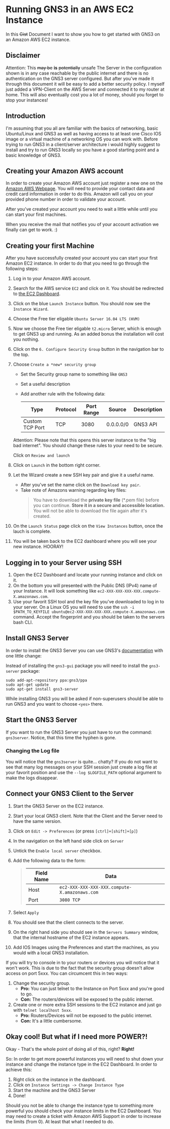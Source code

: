 # Running GNS3 in an AWS EC2 Instance

In this ~~Gist~~ Document I want to show you how to get started with GNS3 on an
Amazon AWS EC2 instance.

## Disclaimer

Attention: This ~~may be~~ **is** ~~potentially~~ unsafe
The Server in the configuration shown is in any case reachable by the public internet and there is no authentication on the GNS3 server configured. But after you've made it through this document it will be easy to add a better security policy.
I myself just added a VPN-Client on the AWS Server and connected it to my router at home.
This will also eventually cost you a lot of money, should you forget to stop your instances!

## Introduction

I'm assuming that you all are familiar with the basics of networking, basic Ubuntu/Linux and GNS3 as well as having access to at least one Cisco IOS image or a virtual machine of a networking OS you can work with. Before trying to run GNS3 in a client/server architecture i would highly suggest to install and try to run GNS3 locally so you have a good starting point and a basic knowledge of GNS3.

## Creating your Amazon AWS account

In order to create your Amazon AWS account just register a new one on the [Amazon AWS Webpage](https://aws.amazon.com). You will need to provide your contact data and credit card information in order to do this. Amazon will call you on your provided phone number in order to validate your account.

After you've created your account you need to wait a little while until you can start your first machines.

When you receive the mail that notifies you of your account activation we finally can get to work. :)

## Creating your first Machine

After you have successfully created your account you can start your first Amazon EC2 instance. In order to do that you need to go through the following steps:

1. Log in to your Amazon AWS account.
2. Search for the AWS service `EC2` and click on it. You should be redirected to [the EC2 Dashboard](https://console.aws.amazon.com/ec2/v2).
3. Click on the blue `Launch Instance` button. You should now see the `Instance Wizard`.
4. Choose the Free tier eligable `Ubuntu Server 16.04 LTS (HVM)`
5. Now we choose the Free tier eligable `t2.micro` Server, which is enough to get GNS3 up and running. As an added bonus the installation will cost you nothing.
6. Click on the `6. Configure Security Group` button in the navigation bar to the top.
7. Choose `Create a *new* security group`
   * Set the Security group name to something like `GNS3`
   * Set a useful description
   * Add another rule with the following data:
     
     | Type            | Protocol | Port Range | Source    | Description |
     | --------------- | -------- | ---------- | --------- | ----------- |
     | Custom TCP Port | TCP      | 3080       | 0.0.0.0/0 | GNS3 API    |
     
   Attention: Please note that this opens this server instance to the "big bad internet".
   You should change these rules to your need to be secure.
   
   Click on `Review and launch`
8. Click on `Launch` in the bottom right corner.
9. Let the Wizard create a new SSH key pair and give it a useful name. 
   * After you've set the name click on the `Download key pair`.
   * Take note of Amazons warning regarding key files:
     > You have to download the **private key file** (\*.pem file) before you 
     > can continue. 
     > **Store it in a secure and accessible location.**
     > You will not be able to download the file again after it's created.
10. On the `Launch Status` page click on the `View Instances` button, once the lauch is complete.
11. You will be taken back to the EC2 dashboard where you will see your new instance. HOORAY!

## Logging in to your Server using SSH

1. Open the EC2 Dashboard and locate your running instance and click on it.
2. On the bottom you will presented with the Public DNS (IPv4) name of your Instance. It will look something like `ec2-XXX-XXX-XXX-XXX.compute-X.amazonaws.com`.
3. Use your favorit SSH tool and the key file you've downloaded to log in to your server. 
   On a Linux OS you will need to use the 
   `ssh -i $PATH_TO_KEYFILE ubuntu@ec2-XXX-XXX-XXX-XXX.compute-X.amazonaws.com`
   command.
   Accept the fingerprint and you should be taken to the servers bash CLI.

## Install GNS3 Server

In order to install the GNS3 Server you can use GNS3's [documentation](https://docs.gns3.com/1QXVIihk7dsOL7Xr7Bmz4zRzTsJ02wklfImGuHwTlaA4/index.html) with one little change:

Instead of installing the `gns3-gui` package you will need to install the `gns3-server` package:

```
sudo add-apt-repository ppa:gns3/ppa
sudo apt-get update
sudo apt-get install gns3-server
```

While installing GNS3 you will be asked if non-superusers should be able to run GNS3 and you want to choose `<yes>` there.

## Start the GNS3 Server 

If you want to run the GNS3 Server you just have to run the command: `gns3server`. Notice, that this time the hyphen is gone.

### Changing the Log file

You will notice that the `gns3server` is quite... chatty? If you do not want to see that many log messages on your SSH session just create a log file at your favorit position and use the `--log $LOGFILE_PATH` optional argument to make the logs disappear.

## Connect your GNS3 Client to the Server

1. Start the GNS3 Server on the EC2 instance.
2. Start your local GNS3 client. Note that the Client and the Server need to have the same version.
3. Click on `Edit -> Preferences` (or press `[ctrl]+[shift]+[p]`)
4. In the navigation on the left hand side click on `Server`
5. Untick the `Enable local server` checkbox.
6. Add the following data to the form:
   
   > | Field Name | Data |
   > | ---------- | ---- |
   > | Host | `ec2-XXX-XXX-XXX-XXX.compute-X.amazonaws.com` |
   > | Port | `3080 TCP` |
   
7. Select `Apply`
8. You should see that the client connects to the server.
9. On the right hand side you should see in the `Servers Summary` window, that the internal hostname of the EC2 instance
   appears.
10. Add IOS Images using the Preferences and start the machines, as you would with a local GNS3 installation.

If you will try to console in to your routers or devices you will notice that it won't work. This is due to the fact that the security group doesn't allow access on port 5xxx. You can circumcent this in two ways:

1. Change the security group.
   * **Pro:** You can just telnet to the Instance on Port 5xxx and you're good to go.
   * **Con:** The routers/devices will be exposed to the public internet.
2. Create one or more extra SSH sessions to the EC2 instance and just go with `telnet localhost 5xxx`.
   * **Pro:** Routers/Devices will not be exposed to the public internet.
   * **Con:** It's a little cumbersome.
   
## Okay cool! But what if I need more POWER?!

Okay - That's the whole point of doing all of this, right? **Right!**

So: In order to get more powerful instances you will need to shut down your instance and change the instance type in the EC2 Dashboard. In order to achieve this:

1. Right click on the instance in the dashboard. 
2. Click on `Instance Settings -> Change Instance Type`
3. Start the machine and the GNS3 Server 
4. Done!

Should you not be able to change the instance type to something more powerful you should check your instance limits in the EC2 Dashboard. You may need to create a ticket with Amazon AWS Support in order to increase the limits (from 0). At least that what I needed to do. 
